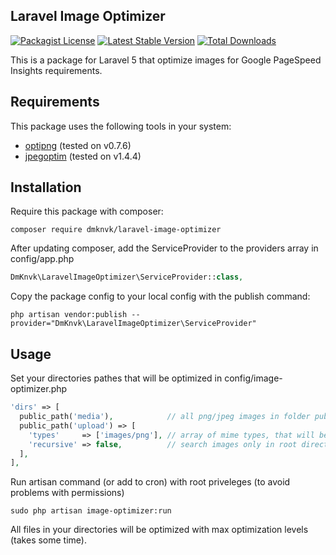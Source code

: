 ## Laravel Image Optimizer
[![Packagist License](https://poser.pugx.org/dmknvk/laravel-image-optimizer/license.png)](http://choosealicense.com/licenses/mit/)
[![Latest Stable Version](https://poser.pugx.org/dmknvk/laravel-image-optimizer/version.png)](https://packagist.org/packages/dmknvk/laravel-image-optimizer)
[![Total Downloads](https://poser.pugx.org/dmknvk/laravel-image-optimizer/d/total.png)](https://packagist.org/packages/dmknvk/laravel-image-optimizer)

This is a package for Laravel 5 that optimize images for Google PageSpeed Insights requirements.

## Requirements

This package uses the following tools in your system:
 - [optipng](http://optipng.sourceforge.net/) (tested on v0.7.6)
 - [jpegoptim](http://freecode.com/projects/jpegoptim/) (tested on v1.4.4)

## Installation


Require this package with composer:

```shell
composer require dmknvk/laravel-image-optimizer
```

After updating composer, add the ServiceProvider to the providers array in config/app.php

```php
DmKnvk\LaravelImageOptimizer\ServiceProvider::class,
```

Copy the package config to your local config with the publish command:

```shell
php artisan vendor:publish --provider="DmKnvk\LaravelImageOptimizer\ServiceProvider"
```

## Usage

Set your directories pathes that will be optimized in config/image-optimizer.php

```php
'dirs' => [
  public_path('media'),            // all png/jpeg images in folder public/media will be optimized recursively
  public_path('upload') => [
    'types'     => ['images/png'], // array of mime types, that will be optimized (now supported image/png and image/jpeg)
    'recursive' => false,          // search images only in root directory (public/upload)
  ],
],
```

Run artisan command (or add to cron) with root priveleges (to avoid problems with permissions)
```shell
sudo php artisan image-optimizer:run
```

All files in your directories will be optimized with max optimization levels (takes some time).
